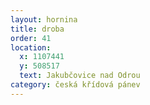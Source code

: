 ```yaml
---
layout: hornina
title: droba
order: 41
location:
  x: 1107441
  y: 508517
  text: Jakubčovice nad Odrou
category: česká křídová pánev
---
```


